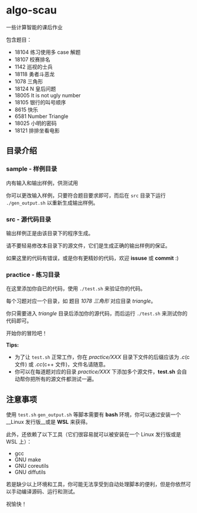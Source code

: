 # algo-scau
一些计算智能的课后作业

包含题目：
+ 18104 练习使用多 case 解题
+ 18107 校赛排名
+ 1142 巡视的士兵
+ 18118 勇者斗恶龙
+ 1078 三角形
+ 18124 N 皇后问题
+ 18005 It is not ugly number
+ 18105 银行的叫号顺序
+ 8615 快乐
+ 6581 Number Triangle
+ 18025 小明的密码
+ 18121 排排坐看电影

## 目录介绍
### sample - 样例目录
内有输入和输出样例，供测试用

你可以更改输入样例，只要符合题目要求即可，而后在 `src` 目录下运行 `./gen_output.sh` 以重新生成输出样例。

### src - 源代码目录
输出样例正是由该目录下的程序生成。

请不要轻易修改本目录下的源文件，它们是生成正确的输出样例的保证。

如果这里的代码有错误，或是你有更精妙的代码，欢迎 __issuse__ 或 __commit__ :)

### practice - 练习目录
在这里添加你自已的代码，使用 `./test.sh` 来验证你的代码。

每个习题对应一个目录，如 题目 _1078 三角形_ 对应目录 _triangle_。

你只需要进入 _triangle_ 目录后添加你的源代码，而后运行 `./test.sh` 来测试你的代码即可。

开始你的冒险吧！

__Tips:__
+ 为了让 `test.sh` 正常工作，你在 _practice/XXX_ 目录下文件的后缀应该为 _.c_(c 文件) 或 _.cc_(c++ 文件)，文件名请随意。
+ 你可以在每道题对应的目录 _practice/XXX_ 下添加多个源文件，__test.sh__ 会自动帮你把所有的源文件都测试一遍。

## 注意事项
使用 `test.sh` `gen_output.sh` 等脚本需要有 __bash__ 环境，你可以通过安装一个 __Linux 发行版__或是 __WSL__ 来获得。

此外，还依赖了以下工具（它们很容易就可以被安装在一个 Linux 发行版或是 WSL 上）：
  + gcc
  + GNU make
  + GNU coreutils
  + GNU diffutils

若是缺少以上环境和工具，你可能无法享受到自动处理脚本的便利，但是你依然可以手动编译源码、运行和测试。

祝愉快！
